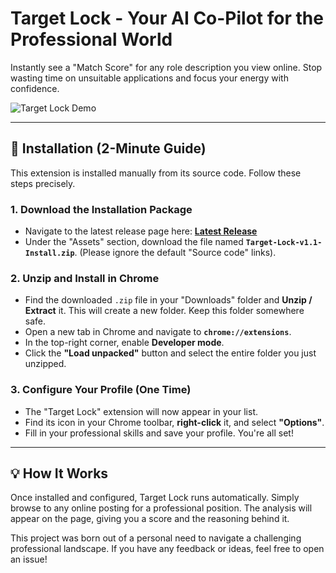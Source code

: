 # Target Lock - Your AI Co-Pilot for the Professional World

Instantly see a "Match Score" for any role description you view online. Stop wasting time on unsuitable applications and focus your energy with confidence.

![Target Lock Demo](https://github.com/user-attachments/assets/035976b8-e00d-4ca5-97d7-a158f1f05444)

---

## 🚀 Installation (2-Minute Guide)

This extension is installed manually from its source code. Follow these steps precisely.

### 1. Download the Installation Package
*   Navigate to the latest release page here: **[Latest Release](https://github.com/NOTDHRUVIL/target-lock-extension/releases/tag/v1.1)**
*   Under the "Assets" section, download the file named **`Target-Lock-v1.1-Install.zip`**. (Please ignore the default "Source code" links).

### 2. Unzip and Install in Chrome
*   Find the downloaded `.zip` file in your "Downloads" folder and **Unzip / Extract** it. This will create a new folder. Keep this folder somewhere safe.
*   Open a new tab in Chrome and navigate to **`chrome://extensions`**.
*   In the top-right corner, enable **Developer mode**.
*   Click the **"Load unpacked"** button and select the entire folder you just unzipped.

### 3. Configure Your Profile (One Time)
*   The "Target Lock" extension will now appear in your list.
*   Find its icon in your Chrome toolbar, **right-click** it, and select **"Options"**.
*   Fill in your professional skills and save your profile. You're all set!

---

## 💡 How It Works

Once installed and configured, Target Lock runs automatically. Simply browse to any online posting for a professional position. The analysis will appear on the page, giving you a score and the reasoning behind it.

This project was born out of a personal need to navigate a challenging professional landscape. If you have any feedback or ideas, feel free to open an issue!
